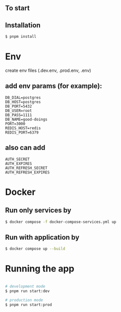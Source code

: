 
## To start

## Installation

```bash
$ pnpm install
```

# Env
 create env files (.dev.env, .prod.env, .env)
 ## add env params (for example):
    DB_DIAL=postgres
    DB_HOST=postgres
    DB_PORT=5432
    DB_USER=root
    DB_PASS=1111
    DB_NAME=good-doings
    PORT=3000
    REDIS_HOST=redis
    REDIS_PORT=6379
 ## also can add
    AUTH_SECRET
    AUTH_EXPIRES
    AUTH_REFRESH_SECRET
    AUTH_REFRESH_EXPIRES

# Docker
  ## Run only services by 
  ```bash
  $ docker compose -f docker-compose-services.yml up
  ```
  ## Run with application by
  ```bash
  $ docker compose up --build
  ```
# Running the app

```bash

# development mode
$ pnpm run start:dev

# production mode
$ pnpm run start:prod
```
